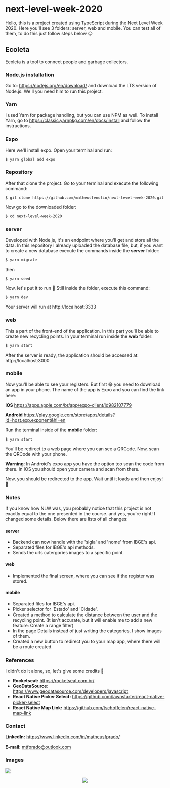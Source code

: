 # next-level-week-2020

Hello, this is a project created using TypeScript during the Next Level Week 2020. Here you'll see 3 folders: server, web and mobile. You can test all of them, to do this just follow steps below :wink:

## Ecoleta

Ecoleta is a tool to connect people and garbage collectors.

### Node.js installation

Go to: https://nodejs.org/en/download/ and download the LTS version of Node.js. We'll you need him to run this project.

### Yarn

I used Yarn for package handling, but you can use NPM as well.
To install Yarn, go to https://classic.yarnpkg.com/en/docs/install and follow the instructions.

### Expo

Here we'll install expo. Open your terminal and run:

```shell
$ yarn global add expo
```

### Repository

After that clone the project. Go to your terminal and execute the following command:

```shell
$ git clone https://github.com/matheusfenolio/next-level-week-2020.git
```

Now go to the downloaded folder:

```shell
$ cd next-level-week-2020
```

### server

Developed with Node.js, it's an endpoint where you'll get and store all the data. In this repository I already uploaded the database file, but, if you want to create a new database execute the commands inside the **server** folder:

```shell
$ yarn migrate
```

then

```shell
$ yarn seed
```

Now, let's put it to run :muscle:
Still inside the folder, execute this command:

```shell
$ yarn dev
```

Your server will run at http://localhost:3333

### web

This a part of the front-end of the application. In this part you'll be able to create new recycling points.
In your terminal run inside the **web** folder:

```shell
$ yarn start
```

After the server is ready, the application should be accessed at: http://localhost:3000

### mobile

Now you'll be able to see your registers. But first :grin: you need to download an app in your phone. The name of the app is Expo and you can find the link here: 

**IOS** https://apps.apple.com/br/app/expo-client/id982107779

**Android** https://play.google.com/store/apps/details?id=host.exp.exponent&hl=en

Run the terminal inside of the **mobile** folder:

```shell
$ yarn start
```

You'll be redirect to a web page where you can see a QRCode. Now, scan the QRCode with your phone.

**Warning**: In Android's expo app you have the option too scan the code from there. In IOS you should open your camera and scan from there.

Now, you should be redirected to the app. Wait until it loads and then enjoy! :tada:

### Notes

If you know how NLW was, you probably notice that this project is not exactly equal to the one presented in the course. and yes, you're right! I changed some details. 
Below there are lists of all changes:


#### server

- Backend can now handle with the 'sigla' and 'nome' from IBGE's api.
- Separated files for IBGE's api methods.
- Sends the urls catergories images to a specific point.

#### web

- Implemented the final screen, where you can see if the register was stored.

#### mobile

- Separated files for IBGE's api.
- Picker selector for 'Estado' and 'Cidade'.
- Created a method to calculate the distance between the user and the recycling point. (It isn't accurate, but it will enable me to add a new feature: Create a range filter)
- In the page Details instead of just writing the categories, I show images of them.
- Created a new button to redirect you to your map app, where there will be a route created.

### References

I didn't do it alone, so, let's give some credits :pray:

- **Rocketseat:** https://rocketseat.com.br/
- **GeoDataSource:** https://www.geodatasource.com/developers/javascript
- **React Native Picker Select:** https://github.com/lawnstarter/react-native-picker-select
- **React Native Map Link:** https://github.com/tschoffelen/react-native-map-link

### Contact

**LinkedIn:** https://www.linkedin.com/in/matheusfprado/

**E-mail:** mtfprado@outlook.com

### Images

![](Web.gif)

<p align="center">
  <img src="Mobile.gif">
</p>

